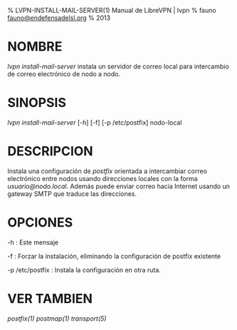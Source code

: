 % LVPN-INSTALL-MAIL-SERVER(1) Manual de LibreVPN | lvpn
% fauno <fauno@endefensadelsl.org>
% 2013

# NOMBRE

_lvpn install-mail-server_ instala un servidor de correo local para
intercambio de correo electrónico de nodo a nodo.


# SINOPSIS

_lvpn install-mail-server_ [-h] [-f] [-p /etc/postfix] nodo-local


# DESCRIPCION

Instala una configuración de _postfix_ orientada a intercambiar correo
electrónico entre nodos usando direcciones locales con la forma
_usuario@nodo.local_.  Además puede enviar correo hacia Internet usando
un gateway SMTP que traduce las direcciones.


# OPCIONES

-h
:    Este mensaje

-f
:    Forzar la instalación, eliminando la configuración de postfix
     existente

-p /etc/postfix
:    Instala la configuración en otra ruta.


# VER TAMBIEN

_postfix(1)_ _postmap(1)_ _transport(5)_
